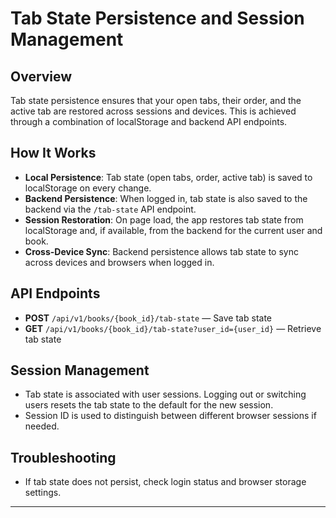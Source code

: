 # Tab State Persistence and Session Management

## Overview
Tab state persistence ensures that your open tabs, their order, and the active tab are restored across sessions and devices. This is achieved through a combination of localStorage and backend API endpoints.

## How It Works
- **Local Persistence**: Tab state (open tabs, order, active tab) is saved to localStorage on every change.
- **Backend Persistence**: When logged in, tab state is also saved to the backend via the `/tab-state` API endpoint.
- **Session Restoration**: On page load, the app restores tab state from localStorage and, if available, from the backend for the current user and book.
- **Cross-Device Sync**: Backend persistence allows tab state to sync across devices and browsers when logged in.

## API Endpoints
- **POST** `/api/v1/books/{book_id}/tab-state` — Save tab state
- **GET** `/api/v1/books/{book_id}/tab-state?user_id={user_id}` — Retrieve tab state

## Session Management
- Tab state is associated with user sessions. Logging out or switching users resets the tab state to the default for the new session.
- Session ID is used to distinguish between different browser sessions if needed.

## Troubleshooting
- If tab state does not persist, check login status and browser storage settings.

---
